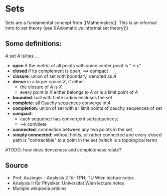# Sets
Sets are a fundamental concept from [[Mathematics]].
This is an informal intro to set theory (see [[Axiomatic vs informal set theory]])


## Some definitions:
 
A set $A$ is/has ...
- **open** if the metric of all points with some center point is "$\leq\epsilon$" 
- **closed** if its complement is open; $\implies$ compact
- **closure**: union of set with boundary, denoted as $\bar A$
- **dense** in a larger space $X$, if either
	- the closure of $A$ is $X$
	- every point in $X$ either belongs to $A$ or is a limit point of $A$
- **bounded**: ball with finite radius encloses the set
- **complete**: all Cauchy sequences converge in $A$
- **completion**: union of set with all limit points of cauchy sequences of set
- **compact**: 
	- each sequence has convergent subsequences; 
	- $\implies$ complete
- **connected**: connection between any two points in the set
- **simply connected**: without holes, or rather connected and every closed path is "contractible" to a point in the set (which is a topological term)

#TODO: how does denseness and completeness relate?


## Source
- Prof. Auzinger - Analysis 2 für TPH, TU Wien lecture notes
- Analysis II für Physiker, Universität Wien lecture notes
- Multiple wikipedia articles
